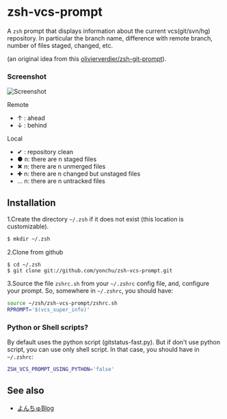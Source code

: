 zsh-vcs-prompt
======================
A ``zsh`` prompt that displays information about the current vcs(git/svn/hg) repository.
In particular the branch name, difference with remote branch, number of files staged, changed, etc.

(an original idea from this [olivierverdier/zsh-git-prompt](https://github.com/olivierverdier/zsh-git-prompt)).

### Screenshot
![Screenshot](https://raw.github.com/yonchu/zsh-vcs-prompt/master/img/sample01.png)

Remote
- ↑ : ahead
- ↓ : behind

Local
- ✔ : repository clean
- ● n: there are n staged files
- ✖ n: there are n unmerged files
- ✚ n: there are n changed but unstaged files
- … n: there are n untracked files

Installation
---------------
1.Create the directory ``~/.zsh`` if it does not exist (this location is customizable).

```bash
$ mkdir ~/.zsh
```

2.Clone from github

```console
$ cd ~/.zsh
$ git clone git://github.com/yonchu/zsh-vcs-prompt.git

```


3.Source the file ``zshrc.sh`` from your ``~/.zshrc`` config file, and, configure your prompt. So, somewhere in ``~/.zshrc``, you should have:

```bash
source ~/zsh/zsh-vcs-prompt/zshrc.sh
RPROMPT='$(vcs_super_info)'
```

### Python or Shell scripts?

By default uses the python script (gitstatus-fast.py). But if don't use python script, you can use only shell script.
In that case, you should have in ```~/.zshrc```:

```bash
ZSH_VCS_PROMPT_USING_PYTHON='false'
```

See also
---------------
* [よんちゅBlog](http://yonchu.hatenablog.com/)
